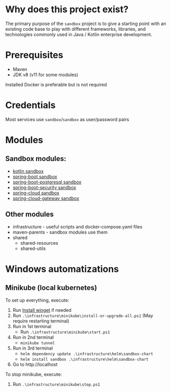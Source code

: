 # Why does this project exist?

The primary purpose of the `sandbox` project is to give a starting point with an existing code base to play with
different frameworks, libraries, and technologies commonly used in Java / Kotlin enterprise development.

# Prerequisites

* Maven
* JDK v8 (v11 for some modules)

Installed Docker is preferable but is not required

# Credentials

Most services use `sandbox`/`sandbox` as user/password pairs

# Modules

## Sandbox modules:

* [kotlin sandbox](sandboxes/kotlin)
* [spring-boot sandbox](sandboxes/spring-boot)
* [spring-boot-postgresql sandbox](sandboxes/spring-boot-postgresql)
* [spring-boot-security sandbox](sandboxes/spring-boot-security)
* [spring-cloud sandbox](sandboxes/spring-cloud)
* [spring-cloud-gateway sandbox](sandboxes/spring-cloud-gateway)

## Other modules

* infrastructure - useful scripts and docker-compose.yaml files
* maven-parents - sandbox modules use them
* shared
    * shared-resources
    * shared-utils

# Windows automatizations

## Minikube (local kubernetes)

To set up everything, execute:

1. Run [Install winget](https://docs.microsoft.com/en-us/windows/package-manager/winget/) if needed
2. Run `.\infrastructure\minikube\install-or-upgrade-all.ps1` (May require restarting terminal)
3. Run in 1st terminal
    * Run `.\infrastructure\minikube\start.ps1`
4. Run in 2nd terminal
    * `minikube tunnel`
5. Run in 3rd terminal
    * `helm dependency update .\infrastructure\helm\sandbox-chart`
    * `helm install sandbox .\infrastructure\helm\sandbox-chart`
6. Go to http://localhost

To stop minikube, execute:

1. Run `.\infrastructure\minikube\stop.ps1`

